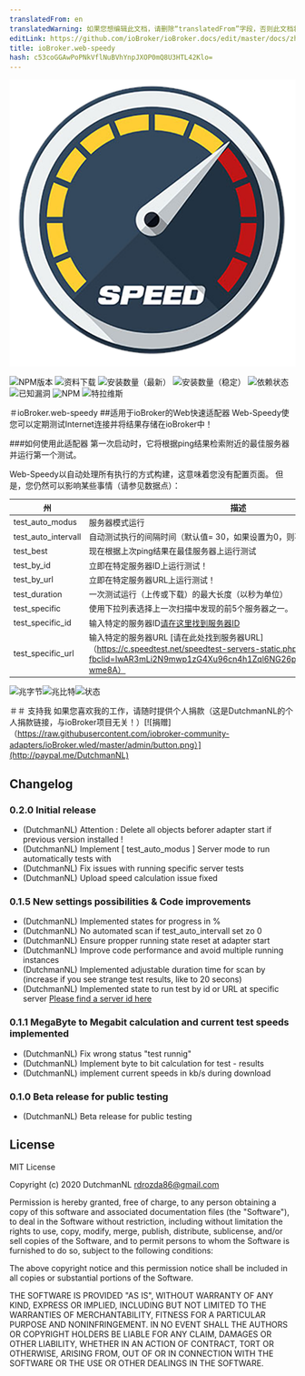```yaml
---
translatedFrom: en
translatedWarning: 如果您想编辑此文档，请删除“translatedFrom”字段，否则此文档将再次自动翻译
editLink: https://github.com/ioBroker/ioBroker.docs/edit/master/docs/zh-cn/adapterref/iobroker.web-speedy/README.md
title: ioBroker.web-speedy
hash: c53coGGAwPoPNkVflNuBVhYnpJXOP0mQ8U3HTL42Klo=
---
```

![商标](../../../en/adapterref/iobroker.web-speedy/admin/web-speedy.png)

![NPM版本](http://img.shields.io/npm/v/iobroker.web-speedy.svg)
![资料下载](https://img.shields.io/npm/dm/iobroker.web-speedy.svg)
![安装数量（最新）](http://iobroker.live/badges/web-speedy-installed.svg)
![安装数量（稳定）](http://iobroker.live/badges/web-speedy-stable.svg)
![依赖状态](https://img.shields.io/david/iobroker-community-adapters/iobroker.web-speedy.svg)
![已知漏洞](https://snyk.io/test/github/iobroker-community-adapters/ioBroker.web-speedy/badge.svg)
![NPM](https://nodei.co/npm/iobroker.web-speedy.png?downloads=true)
![特拉维斯](http://img.shields.io/travis/iobroker-community-adapters/ioBroker.web-speedy/master.svg)

＃ioBroker.web-speedy
##适用于ioBroker的Web快速适配器
Web-Speedy使您可以定期测试Internet连接并将结果存储在ioBroker中！

###如何使用此适配器
第一次启动时，它将根据ping结果检索附近的最佳服务器并运行第一个测试。

Web-Speedy以自动处理所有执行的方式构建，这意味着您没有配置页面。
但是，您仍然可以影响某些事情（请参见数据点）：

|州|描述 |
|---------------------|--------------------------------------------------------------------------------------------------------------------------------------------------------------------------------------|
| test_auto_modus |服务器模式运行|
| test_auto_intervall |自动测试执行的间隔时间（默认值= 30，如果设置为0，则不会运行任何自动测试！）|
| test_best |现在根据上次ping结果在最佳服务器上运行测试|
| test_by_id |立即在特定服务器ID上运行测试！ |
| test_by_url |立即在特定服务器URL上运行测试！ |
| test_duration |一次测试运行（上传或下载）的最大长度（以秒为单位）|
| test_specific |使用下拉列表选择上一次扫描中发现的前5个服务器之一。 |
| test_specific_id |输入特定的服务器ID[请在这里找到服务器ID](https://c.speedtest.net/speedtest-servers-static.php?fbclid=IwAR3mLi2N9mwp1zG4Xu96cn4h1Zql6NG26p6GDjctjMftq0YzKKwPk-wme8A)|
| test_specific_url |输入特定的服务器URL [请在此处找到服务器URL]（https://c.speedtest.net/speedtest-servers-static.php?fbclid=IwAR3mLi2N9mwp1zG4Xu96cn4h1Zql6NG26p6GDjctjMftq0YzKKwPk-wme8A）|

![兆字节](https://raw.githubusercontent.com/iobroker-community-adapters/ioBroker.web-speedy/master/admin/Mbyte.png)![兆比特](https://raw.githubusercontent.com/iobroker-community-adapters/ioBroker.web-speedy/master/admin/Mbit.png)![状态](https://raw.githubusercontent.com/iobroker-community-adapters/ioBroker.web-speedy/master/admin/states.png)

＃＃ 支持我
如果您喜欢我的工作，请随时提供个人捐款（这是DutchmanNL的个人捐款链接，与ioBroker项目无关！）[![捐赠]（https://raw.githubusercontent.com/iobroker-community-adapters/ioBroker.wled/master/admin/button.png）](http://paypal.me/DutchmanNL)

## Changelog

### 0.2.0 Initial release
* (DutchmanNL) Attention : Delete all objects beforer adapter start if previous version installed !
* (DutchmanNL) Implement [ test_auto_modus ] Server mode to run automatically tests with
* (DutchmanNL) Fix issues with running specific server tests
* (DutchmanNL) Upload speed calculation issue fixed

### 0.1.5 New settings possibilities & Code improvements
* (DutchmanNL) Implemented states for progress in %
* (DutchmanNL) No automated scan if test_auto_intervall set zo 0
* (DutchmanNL) Ensure propper running state reset at adapter start
* (DutchmanNL) Improve code performance and avoid multiple running instances
* (DutchmanNL) Implemented adjustable duration time for scan by (increase if you see strange test results, like to 20 secons)
* (DutchmanNL) Implemented state to run test by id or URL at specific server [Please find a server id here](https://c.speedtest.net/speedtest-servers-static.php?fbclid=IwAR3mLi2N9mwp1zG4Xu96cn4h1Zql6NG26p6GDjctjMftq0YzKKwPk-wme8A)

### 0.1.1 MegaByte to Megabit calculation and current test speeds implemented
* (DutchmanNL) Fix wrong status "test runnig"
* (DutchmanNL) Implement byte to bit calculation for test - results
* (DutchmanNL) implement current speeds in kb/s during download

### 0.1.0 Beta release for public testing
* (DutchmanNL) Beta release for public testing

## License
MIT License

Copyright (c) 2020 DutchmanNL <rdrozda86@gmail.com>

Permission is hereby granted, free of charge, to any person obtaining a copy
of this software and associated documentation files (the "Software"), to deal
in the Software without restriction, including without limitation the rights
to use, copy, modify, merge, publish, distribute, sublicense, and/or sell
copies of the Software, and to permit persons to whom the Software is
furnished to do so, subject to the following conditions:

The above copyright notice and this permission notice shall be included in all
copies or substantial portions of the Software.

THE SOFTWARE IS PROVIDED "AS IS", WITHOUT WARRANTY OF ANY KIND, EXPRESS OR
IMPLIED, INCLUDING BUT NOT LIMITED TO THE WARRANTIES OF MERCHANTABILITY,
FITNESS FOR A PARTICULAR PURPOSE AND NONINFRINGEMENT. IN NO EVENT SHALL THE
AUTHORS OR COPYRIGHT HOLDERS BE LIABLE FOR ANY CLAIM, DAMAGES OR OTHER
LIABILITY, WHETHER IN AN ACTION OF CONTRACT, TORT OR OTHERWISE, ARISING FROM,
OUT OF OR IN CONNECTION WITH THE SOFTWARE OR THE USE OR OTHER DEALINGS IN THE
SOFTWARE.